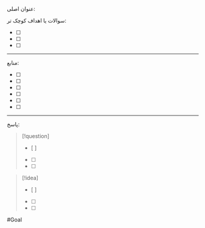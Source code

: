  عنوان اصلی:
 


 سوالات یا اهداف کوچک تر:

- [ ] 
- [ ] 
- [ ] 



---

 منابع:

- [ ]  
- [ ]  
- [ ]  
- [ ]  
- [ ]  
- [ ]  



---

پاسخ:








> [!question] 
>- [ ] 
>- [ ]  
>- [ ] 


> [!idea] 
> - [ ] 
>- [ ] 
>- [ ] 

#Goal